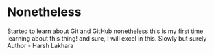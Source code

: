 # Nonetheless
Started to learn about Git and GitHub nonetheless this is my first time learning about this thing! and sure, I will excel in this. Slowly but surely
<br>
Author - Harsh Lakhara